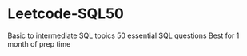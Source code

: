 # Leetcode-SQL50
Basic to intermediate SQL topics 
50 essential SQL questions 
Best for 1 month of prep time
